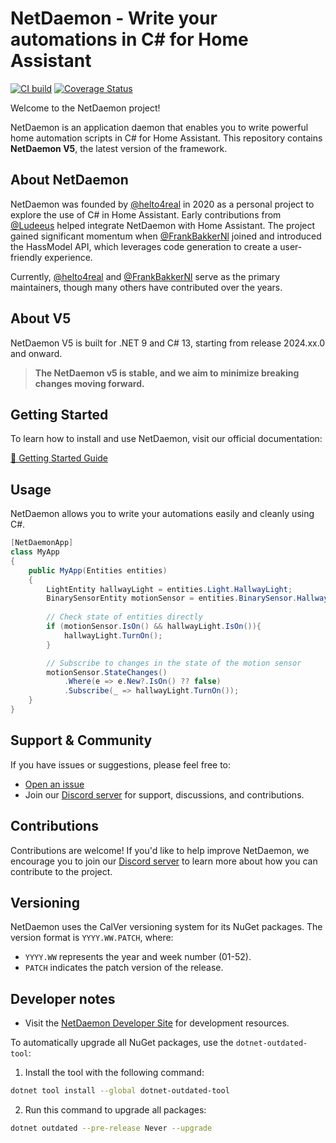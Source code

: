 # NetDaemon - Write your automations in C# for Home Assistant

[![CI build](https://github.com/net-daemon/netdaemon/actions/workflows/ci_build.yml/badge.svg)](https://github.com/net-daemon/netdaemon/actions/workflows/ci_build.yml)
[![Coverage Status](https://coveralls.io/repos/github/net-daemon/netdaemon/badge.svg?branch=dev)](https://coveralls.io/github/net-daemon/netdaemon?branch=dev)

Welcome to the NetDaemon project!

NetDaemon is an application daemon that enables you to write powerful home automation scripts in C# for Home Assistant. This repository contains **NetDaemon V5**, the latest version of the framework.

## About NetDaemon

NetDaemon was founded by [@helto4real](https://github.com/helto4real) in 2020 as a personal project to explore the use of C# in Home Assistant. Early contributions from [@Ludeeus](https://github.com/ludeeus) helped integrate NetDaemon with Home Assistant. The project gained significant momentum when [@FrankBakkerNl](https://github.com/FrankBakkerNl) joined and introduced the HassModel API, which leverages code generation to create a user-friendly experience.

Currently, [@helto4real](https://github.com/helto4real) and [@FrankBakkerNl](https://github.com/FrankBakkerNl) serve as the primary maintainers, though many others have contributed over the years.

## About V5

NetDaemon V5 is built for .NET 9 and C# 13, starting from release 2024.xx.0 and onward.

> **The NetDaemon v5 is stable, and we aim to minimize breaking changes moving forward.**

## Getting Started

To learn how to install and use NetDaemon, visit our official documentation:

[🔗 Getting Started Guide](https://netdaemon.xyz/docs/user/started/get_started/)

## Usage

NetDaemon allows you to write your automations easily and cleanly using C#.

```cs
[NetDaemonApp]
class MyApp
{
    public MyApp(Entities entities)
    {
        LightEntity hallwayLight = entities.Light.HallwayLight;
        BinarySensorEntity motionSensor = entities.BinarySensor.HallwayMotionSensor;
        
        // Check state of entities directly
        if (motionSensor.IsOn() && hallwayLight.IsOn()){
            hallwayLight.TurnOn();
        }

        // Subscribe to changes in the state of the motion sensor
        motionSensor.StateChanges()
            .Where(e => e.New?.IsOn() ?? false)
            .Subscribe(_ => hallwayLight.TurnOn());
    }
}
```

## Support & Community
If you have issues or suggestions, please feel free to:

- [Open an issue](https://github.com/net-daemon/netdaemon/issues)
- Join our [Discord server](https://discord.gg/K3xwfcX) for support, discussions, and contributions.

## Contributions

Contributions are welcome! If you'd like to help improve NetDaemon, we encourage you to join our [Discord server](https://discord.gg/K3xwfcX) to learn more about how you can contribute to the project.

## Versioning

NetDaemon uses the CalVer versioning system for its NuGet packages. The version format is `YYYY.WW.PATCH`, where:

- `YYYY.WW` represents the year and week number (01-52).
- `PATCH` indicates the patch version of the release.

## Developer notes

- Visit the [NetDaemon Developer Site](https://netdaemon.xyz/docs/developer) for development resources.

To automatically upgrade all NuGet packages, use the `dotnet-outdated-tool`:

1. Install the tool with the following command:
```bash
dotnet tool install --global dotnet-outdated-tool
```

2. Run this command to upgrade all packages:

```bash
dotnet outdated --pre-release Never --upgrade
```
